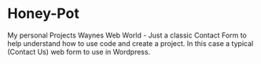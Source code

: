 # Honey-Pot
My personal Projects
Waynes Web World - Just a classic Contact Form to help understand how to use code and create a project. In this case a typical (Contact Us) web form to use in Wordpress.
